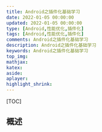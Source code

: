 ```yaml
---
title: Android之插件化基础学习
date: 2022-01-05 00:00:00
updated: 2022-01-05 00:00:00
type: [Android,性能优化,插件化]
tags: [Android,性能优化,插件化]
comments: Android之插件化基础学习
description: Android之插件化基础学习
keywords: Android之插件化基础学习
top_img:
mathjax:
katex:
aside:
aplayer:
highlight_shrink:
---
```




[TOC]

## 概述

